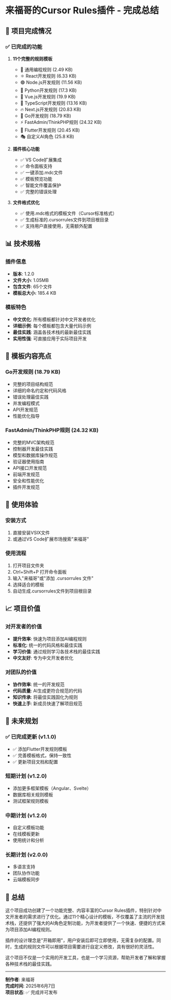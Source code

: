 # 来福哥的Cursor Rules插件 - 完成总结

## 🎉 项目完成情况

### ✅ 已完成的功能

1. **11个完整的规则模板**
   - 🚀 通用编程规则 (2.49 KB)
   - ⚛️ React开发规则 (6.33 KB)
   - 🟢 Node.js开发规则 (11.56 KB)
   - 🐍 Python开发规则 (17.3 KB)
   - 💚 Vue.js开发规则 (19.9 KB)
   - 📘 TypeScript开发规则 (13.16 KB)
   - 🔥 Next.js开发规则 (20.83 KB)
   - 🐹 Go开发规则 (18.79 KB)
   - ⚡ FastAdmin/ThinkPHP规则 (24.32 KB)
   - 📱 Flutter开发规则 (20.45 KB)
   - 🎭 自定义AI角色 (25.8 KB)

2. **插件核心功能**
   - ✅ VS Code扩展集成
   - ✅ 命令面板支持
   - ✅ 一键添加.mdc文件
   - ✅ 模板预览功能
   - ✅ 智能文件覆盖保护
   - ✅ 完整的错误处理

3. **文件格式优化**
   - ✅ 使用.mdc格式的模板文件（Cursor标准格式）
   - ✅ 生成标准的.cursorrules文件到项目根目录
   - ✅ 支持用户直接使用，无需额外配置

## 📊 技术规格

### 插件信息
- **版本**: 1.2.0
- **文件大小**: 1.05MB
- **包含文件**: 65个文件
- **模板总大小**: 185.4 KB

### 模板特色
- **中文优化**: 所有模板都针对中文开发者优化
- **详细示例**: 每个模板都包含大量代码示例
- **最佳实践**: 涵盖各技术栈的最新最佳实践
- **实用性强**: 可直接应用于实际项目开发

## 🎯 模板内容亮点

### Go开发规则 (18.79 KB)
- 完整的项目结构规范
- 详细的命名约定和代码风格
- 错误处理最佳实践
- 并发编程模式
- API开发规范
- 性能优化指导

### FastAdmin/ThinkPHP规则 (24.32 KB)
- 完整的MVC架构规范
- 控制器开发最佳实践
- 模型和数据库操作规范
- 验证器使用指南
- API接口开发规范
- 前端开发规范
- 安全和性能优化
- 插件开发规范

## 🚀 使用体验

### 安装方式
1. 直接安装VSIX文件
2. 或通过VS Code扩展市场搜索"来福哥"

### 使用流程
1. 打开项目文件夹
2. Ctrl+Shift+P 打开命令面板
3. 输入"来福哥"或"添加 .cursorrules 文件"
4. 选择适合的模板
5. 自动生成.cursorrules文件到项目根目录

## 📈 项目价值

### 对开发者的价值
- **提升效率**: 快速为项目添加AI编程规则
- **标准化**: 统一的代码风格和最佳实践
- **学习价值**: 通过规则学习各技术栈的最佳实践
- **中文友好**: 专为中文开发者优化

### 对团队的价值
- **协作效率**: 统一的开发规范
- **代码质量**: AI生成更符合规范的代码
- **知识传承**: 将最佳实践固化为规则
- **快速上手**: 新成员快速了解项目规范

## 🔮 未来规划

### ✅ 已完成更新 (v1.1.0)
- ✅ 添加Flutter开发规则模板
- ✅ 完善模板格式，保持一致性
- ✅ 更新项目文档和配置

### 短期计划 (v1.2.0)
- 添加更多框架模板（Angular、Svelte）
- 数据库相关规则模板
- 测试框架规则模板

### 中期计划 (v1.2.0)
- 自定义模板功能
- 在线模板更新
- 使用统计和分析

### 长期计划 (v2.0.0)
- 多语言支持
- 团队协作功能
- 云端模板同步

## 🎊 总结

这个项目成功创建了一个功能完整、内容丰富的Cursor Rules插件，特别针对中文开发者的需求进行了优化。通过11个精心设计的模板，不仅覆盖了主流的开发技术栈，还提供了强大的AI角色定制功能，为开发者提供了一个快速、便捷的方式来为项目添加AI编程规则。

插件的设计理念是"开箱即用"，用户安装后即可立即使用，无需复杂的配置。同时，生成的规则文件可以根据项目需要进行自定义修改，具有很好的灵活性。

这个项目不仅是一个实用的开发工具，也是一个学习资源，帮助开发者了解和掌握各种技术栈的最佳实践。

---

**制作者**: 来福哥  
**完成时间**: 2025年6月7日  
**项目状态**: ✅ 完成并可发布